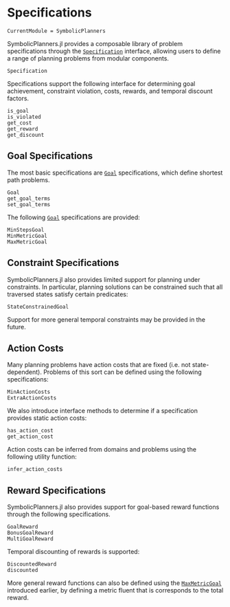 # Specifications

```@meta
CurrentModule = SymbolicPlanners
```

SymbolicPlanners.jl provides a composable library of problem specifications
through the [`Specification`](@ref) interface, allowing users to define
a range of planning problems from modular components.

```@docs
Specification
```

Specifications support the following interface for determining goal achievement,
constraint violation, costs, rewards, and temporal discount factors.

```@docs
is_goal
is_violated
get_cost
get_reward
get_discount
```

## Goal Specifications

The most basic specifications are [`Goal`](@ref) specifications, which define
shortest path problems.

```@docs
Goal
get_goal_terms
set_goal_terms
```

The following [`Goal`](@ref) specifications are provided:

```@docs
MinStepsGoal
MinMetricGoal
MaxMetricGoal
```

## Constraint Specifications

SymbolicPlanners.jl also provides limited support for planning under
constraints. In particular, planning solutions can be constrained such that
all traversed states satisfy certain predicates:

```@docs
StateConstrainedGoal
```

Support for more general temporal constraints may be provided in the future.

## Action Costs

Many planning problems have action costs that are fixed (i.e. not state-dependent).
Problems of this sort can be defined using the following specifications:

```@docs
MinActionCosts
ExtraActionCosts
```

We also introduce interface methods to determine if a specification provides
static action costs:

```@docs
has_action_cost
get_action_cost
```

Action costs can be inferred from domains and problems using the following
utility function:

```@docs
infer_action_costs
```

## Reward Specifications

SymbolicPlanners.jl also provides support for goal-based reward functions
through the following specifications.

```@docs
GoalReward
BonusGoalReward
MultiGoalReward
```

Temporal discounting of rewards is supported:

```@docs
DiscountedReward
discounted
```

More general reward functions can also be defined using the
[`MaxMetricGoal`](@ref) introduced earlier, by defining a metric fluent that
is corresponds to the total reward.
